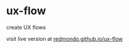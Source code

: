 ux-flow
=======

create UX flows

visit live version at [redmondo.github.io/ux-flow](http://redmondo.github.io/ux-flow)
